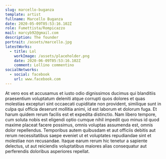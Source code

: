 ```yaml
---
slug: marcello-buganza
template: artist
fullname: Marcello Buganza
date: 2020-05-09T05:53:16.102Z
role: Fumettista/Rompicazzo
mail: marcyb92@gmail.com
description: The founder
portrait: /assets/marcello.jpg
latestWorks:
  - title: Lol
    workImage: /assets/placeholder.png
    date: 2020-06-09T05:53:16.102Z
    comment: Lollino commentino
socialNetworks:
  - social: facebook
    url: www.facebook.com
---
```


At vero eos et accusamus et iusto odio dignissimos ducimus qui blanditiis praesentium voluptatum deleniti atque corrupti quos dolores et quas molestias excepturi sint occaecati cupiditate non provident, similique sunt in culpa qui officia deserunt mollitia animi, id est laborum et dolorum fuga. Et harum quidem rerum facilis est et expedita distinctio. Nam libero tempore, cum soluta nobis est eligendi optio cumque nihil impedit quo minus id quod maxime placeat facere possimus, omnis voluptas assumenda est, omnis dolor repellendus. Temporibus autem quibusdam et aut officiis debitis aut rerum necessitatibus saepe eveniet ut et voluptates repudiandae sint et molestiae non recusandae. Itaque earum rerum hic tenetur a sapiente delectus, ut aut reiciendis voluptatibus maiores alias consequatur aut perferendis doloribus asperiores repellat.
